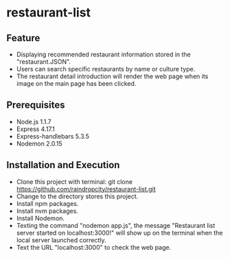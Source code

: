 # restaurant-list
## Feature
* Displaying recommended restaurant information stored in the "restaurant.JSON".
* Users can search specific restaurants by name or culture type.
* The restaurant detail introduction will render the web page when its image on the main page has been clicked.
## Prerequisites
* Node.js 1.1.7
* Express 4.17.1
* Express-handlebars 5.3.5
* Nodemon 2.0.15
## Installation and Execution
* Clone this project with terminal: git clone https://github.com/raindropcity/restaurant-list.git
* Change to the directory stores this project.
* Install npm packages.
* Install nvm packages.
* Install Nodemon.
* Texting the command "nodemon app.js", the message "Restaurant list server started on localhost:3000!" will show up on the terminal when the local server launched correctly.
* Text the URL "localhost:3000" to check the web page.
